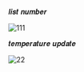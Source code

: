 𝒍𝒊𝒔𝒕 𝒏𝒖𝒎𝒃𝒆𝒓

![111](https://github.com/noriakeivanfard/pythonClass/assets/137643989/5621a654-2466-4b0c-ab23-a801aa77128d)

𝒕𝒆𝒎𝒑𝒆𝒓𝒂𝒕𝒖𝒓𝒆 𝒖𝒑𝒅𝒂𝒕𝒆

![22](https://github.com/noriakeivanfard/pythonClass/assets/137643989/ba89ef08-fa8d-43c0-bb0e-322124e1f455)

